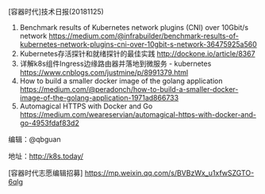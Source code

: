 [容器时代]技术日报(20181125)

1. Benchmark results of Kubernetes network plugins (CNI) over 10Gbit/s network https://medium.com/@infrabuilder/benchmark-results-of-kubernetes-network-plugins-cni-over-10gbit-s-network-36475925a560
2. Kubernetes存活探针和就绪探针的最佳实践 http://dockone.io/article/8367
3. 详解k8s组件Ingress边缘路由器并落地到微服务 - kubernetes https://www.cnblogs.com/justmine/p/8991379.html
4. How to build a smaller docker image of the golang application https://medium.com/@peradonch/how-to-build-a-smaller-docker-image-of-the-golang-application-1971ad866733
5. Automagical HTTPS with Docker and Go https://medium.com/weareservian/automagical-https-with-docker-and-go-4953fdaf83d2

编辑：@qbguan

地址：http://k8s.today/

[容器时代志愿编辑招募] https://mp.weixin.qq.com/s/BVBzWx_u1xfwSZGTO-6qlg
